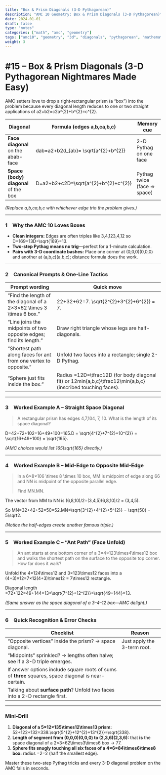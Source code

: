 ```yaml
---
title: "Box & Prism Diagonals (3-D Pythagorean)"
description: "AMC 10 Geometry: Box & Prism Diagonals (3-D Pythagorean)"
date: 2024-01-01
draft: false
type: "notes"
categories: ["math", "amc", "geometry"]
tags: ["amc10", "geometry", "3d", "diagonals", "pythagorean", "mathematics"]
weight: 3
---
```


# #15 – Box & Prism Diagonals (3-D Pythagorean Nightmares Made Easy)

AMC setters love to drop a right‐rectangular prism (a “box”) into the problem because every diagonal length reduces to one or two straight applications of a2+b2=c2a^{2}+b^{2}=c^{2}.

| Diagonal | Formula (edges a,b,ca,b,c) | Memory cue |
| --- | --- | --- |
| **Face diagonal** on the abab-face | dab=a2+b2d_{ab}= \sqrt{a^{2}+b^{2}} | 2-D Pythag on one face |
| **Space (body) diagonal** of the box | D=a2+b2+c2D=\sqrt{a^{2}+b^{2}+c^{2}} | Pythag twice (face ⇒ space) |

*(Replace a,b,ca,b,c with whichever edge trio the problem gives.)*

---

### 1 Why the AMC 10 Loves Boxes

- **Clean integers:** Edges are often triples like 3,4,123,4,12 so D=169=13D=\sqrt{169}=13.
- **Two-step Pythag means no trig**—perfect for a 1-minute calculation.
- **Pairs with 3-D coordinate bashes:** Place one corner at (0,0,0)(0,0,0) and another at (a,b,c)(a,b,c); distance formula does the work.

---

### 2 Canonical Prompts & One-Line Tactics

| Prompt wording | Quick move |
| --- | --- |
| “Find the length of the diagonal of a 2×3×62 \times 3 \times 6 box.” | 22+32+62=7. \sqrt{2^{2}+3^{2}+6^{2}} = 7. |
| “Line joins the midpoints of two opposite edges; find its length.” | Draw right triangle whose legs are half-diagonals. |
| “Shortest path along faces for ant from one vertex to opposite.” | Unfold two faces into a rectangle; single 2-D Pythag. |
| “Sphere just fits inside the box.” | Radius =12D=\tfrac12D (for body diagonal fit) or 12min⁡{a,b,c}\tfrac12\min\{a,b,c\} (inscribed touching faces). |

---

### 3 Worked Example A – Straight Space Diagonal

> A rectangular prism has edges 4,7,104, 7, 10.  What is the length of its space diagonal?
> 

D=42+72+102=16+49+100=165.D = \sqrt{4^{2}+7^{2}+10^{2}}
   = \sqrt{16+49+100}
   = \sqrt{165}.

*(AMC choices would list 165\sqrt{165} directly.)*

---

### 4 Worked Example B – Mid-Edge to Opposite Mid-Edge

> In a 6×8×106 \times 8 \times 10 box, MM is midpoint of edge along 66 and NN is midpoint of the opposite parallel edge.
> 
> 
> Find MN.MN.
> 

The vector from MM to NN is (6,8,10)/2=(3,4,5)(6,8,10)/2 = (3,4,5).

So MN=32+42+52=50=52.MN=\sqrt{3^{2}+4^{2}+5^{2}} = \sqrt{50} = 5\sqrt2.

*(Notice the half-edges create another famous triple.)*

---

### 5 Worked Example C – “Ant Path” (Face Unfold)

> An ant starts at one bottom corner of a 3×4×123\times4\times12 box and walks the shortest path on the surface to the opposite top corner.  How far does it walk?
> 

Unfold the 4×124\times12 and 3×123\times12 faces into a (4+3)×12=7×12(4+3)\times12 = 7\times12 rectangle.

Diagonal length =72+122=49+144=13=\sqrt{7^{2}+12^{2}}=\sqrt{49+144}=13.

*(Same answer as the space diagonal of a 3–4–12 box—AMC delight.)*

---

### 6 Quick Recognition & Error Checks

| Checklist | Reason |
| --- | --- |
| “Opposite vertices” inside the prism? → space diagonal. | Just apply the 3-term root. |
| “Midpoints” sprinkled? → lengths often halve; see if a 3-D triple emerges. |  |
| If answer options include square roots of sums of **three** squares, space diagonal is near-certain. |  |
| Talking about **surface path**?  Unfold two faces into a 2-D rectangle first. |  |

---

### Mini-Drill

1. **Diagonal of a 5×12×135\times12\times13 prism:** 52+122+132=338.\sqrt{5^{2}+12^{2}+13^{2}}=\sqrt{338}.
2. **Length of segment from (0,0,0)(0,0,0) to (2,3,6)(2,3,6):** that **is** the space diagonal of a 2×3×62\times3\times6 box → 77.
3. **Sphere fits snugly touching all six faces of a 4×6×84\times6\times8 box:** radius =2=2 (half the smallest edge).

Master these two-step Pythag tricks and every 3-D diagonal problem on the AMC falls in seconds.